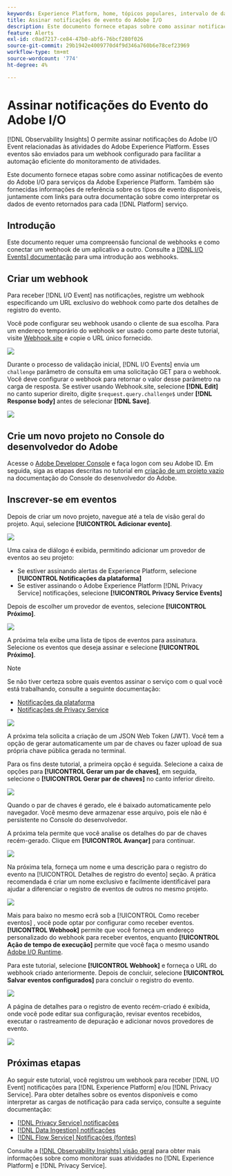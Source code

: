 ```yaml
---
keywords: Experience Platform, home, tópicos populares, intervalo de datas
title: Assinar notificações de evento do Adobe I/O
description: Este documento fornece etapas sobre como assinar notificações de evento do Adobe I/O para serviços da Adobe Experience Platform. Também são fornecidas informações de referência sobre os tipos de evento disponíveis, juntamente com links para outra documentação sobre como interpretar os dados de evento retornados para cada [!DNL Platform] serviço.
feature: Alerts
exl-id: c0ad7217-ce84-47b0-abf6-76bcf280f026
source-git-commit: 29b1942e4009770d4f9d346a760b6e78cef23969
workflow-type: tm+mt
source-wordcount: '774'
ht-degree: 4%

---
```


# Assinar notificações do Evento do Adobe I/O

[!DNL Observability Insights] O permite assinar notificações do Adobe I/O Event relacionadas às atividades do Adobe Experience Platform. Esses eventos são enviados para um webhook configurado para facilitar a automação eficiente do monitoramento de atividades.

Este documento fornece etapas sobre como assinar notificações de evento do Adobe I/O para serviços da Adobe Experience Platform. Também são fornecidas informações de referência sobre os tipos de evento disponíveis, juntamente com links para outra documentação sobre como interpretar os dados de evento retornados para cada [!DNL Platform] serviço.

## Introdução

Este documento requer uma compreensão funcional de webhooks e como conectar um webhook de um aplicativo a outro. Consulte a [[!DNL I/O Events] documentação](https://www.adobe.io/apis/experienceplatform/events/docs.html#!adobedocs/adobeio-events/master/intro/webhook_docs_intro.md) para uma introdução aos webhooks.

## Criar um webhook

Para receber [!DNL I/O Event] nas notificações, registre um webhook especificando um URL exclusivo do webhook como parte dos detalhes de registro do evento.

Você pode configurar seu webhook usando o cliente de sua escolha. Para um endereço temporário do webhook ser usado como parte deste tutorial, visite [Webhook.site](https://webhook.site/) e copie o URL único fornecido.

![](../images/notifications/webhook-url.png)

Durante o processo de validação inicial, [!DNL I/O Events] envia um `challenge` parâmetro de consulta em uma solicitação GET para o webhook. Você deve configurar o webhook para retornar o valor desse parâmetro na carga de resposta. Se estiver usando Webhook.site, selecione **[!DNL Edit]** no canto superior direito, digite `$request.query.challenge$` under **[!DNL Response body]** antes de selecionar **[!DNL Save]**.

![](../images/notifications/response-challenge.png)

## Crie um novo projeto no Console do desenvolvedor do Adobe

Acesse o [Adobe Developer Console](https://www.adobe.com/go/devs_console_ui) e faça logon com seu Adobe ID. Em seguida, siga as etapas descritas no tutorial em [criação de um projeto vazio](https://www.adobe.io/apis/experienceplatform/console/docs.html#!AdobeDocs/adobeio-console/master/projects-empty.md) na documentação do Console do desenvolvedor do Adobe.

## Inscrever-se em eventos

Depois de criar um novo projeto, navegue até a tela de visão geral do projeto. Aqui, selecione **[!UICONTROL Adicionar evento]**.

![](../images/notifications/add-event-button.png)

Uma caixa de diálogo é exibida, permitindo adicionar um provedor de eventos ao seu projeto:

* Se estiver assinando alertas de Experience Platform, selecione **[!UICONTROL Notificações da plataforma]**
* Se estiver assinando o Adobe Experience Platform [!DNL Privacy Service] notificações, selecione **[!UICONTROL Privacy Service Events]**

Depois de escolher um provedor de eventos, selecione **[!UICONTROL Próximo]**.

![](../images/notifications/event-provider.png)

A próxima tela exibe uma lista de tipos de eventos para assinatura. Selecione os eventos que deseja assinar e selecione **[!UICONTROL Próximo]**.

>[!NOTE]
>
>Se não tiver certeza sobre quais eventos assinar o serviço com o qual você está trabalhando, consulte a seguinte documentação:
>
>* [Notificações da plataforma](./rules.md)
>* [Notificações de Privacy Service](../../privacy-service/privacy-events.md)


![](../images/notifications/choose-event-subscriptions.png)

A próxima tela solicita a criação de um JSON Web Token (JWT). Você tem a opção de gerar automaticamente um par de chaves ou fazer upload de sua própria chave pública gerada no terminal.

Para os fins deste tutorial, a primeira opção é seguida. Selecione a caixa de opções para **[!UICONTROL Gerar um par de chaves]**, em seguida, selecione o **[!UICONTROL Gerar par de chaves]** no canto inferior direito.

![](../images/notifications/generate-keypair.png)

Quando o par de chaves é gerado, ele é baixado automaticamente pelo navegador. Você mesmo deve armazenar esse arquivo, pois ele não é persistente no Console do desenvolvedor.

A próxima tela permite que você analise os detalhes do par de chaves recém-gerado. Clique em **[!UICONTROL Avançar]** para continuar.

![](../images/notifications/keypair-generated.png)

Na próxima tela, forneça um nome e uma descrição para o registro do evento na [!UICONTROL Detalhes de registro do evento] seção. A prática recomendada é criar um nome exclusivo e facilmente identificável para ajudar a diferenciar o registro de eventos de outros no mesmo projeto.

![](../images/notifications/registration-details.png)

Mais para baixo no mesmo ecrã sob a [!UICONTROL Como receber eventos] , você pode optar por configurar como receber eventos. **[!UICONTROL Webhook]** permite que você forneça um endereço personalizado do webhook para receber eventos, enquanto **[!UICONTROL Ação de tempo de execução]** permite que você faça o mesmo usando [Adobe I/O Runtime](https://www.adobe.io/apis/experienceplatform/runtime/docs.html).

Para este tutorial, selecione **[!UICONTROL Webhook]** e forneça o URL do webhook criado anteriormente. Depois de concluir, selecione **[!UICONTROL Salvar eventos configurados]** para concluir o registro do evento.

![](../images/notifications/receive-events.png)

A página de detalhes para o registro de evento recém-criado é exibida, onde você pode editar sua configuração, revisar eventos recebidos, executar o rastreamento de depuração e adicionar novos provedores de evento.

![](../images/notifications/registration-complete.png)

## Próximas etapas

Ao seguir este tutorial, você registrou um webhook para receber [!DNL I/O Event] notificações para [!DNL Experience Platform] e/ou [!DNL Privacy Service]. Para obter detalhes sobre os eventos disponíveis e como interpretar as cargas de notificação para cada serviço, consulte a seguinte documentação:

* [[!DNL Privacy Service] notificações](../../privacy-service/privacy-events.md)
* [[!DNL Data Ingestion] notificações](../../ingestion/quality/subscribe-events.md)
* [[!DNL Flow Service] Notificações (fontes)](../../sources/notifications.md)

Consulte a [[!DNL Observability Insights] visão geral](../home.md) para obter mais informações sobre como monitorar suas atividades no [!DNL Experience Platform] e [!DNL Privacy Service].
